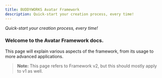 ```yaml
---
title: BUDDYWORKS Avatar Framework
description: Quick-start your creation process, every time!
---
```


*Quick-start your creation process, every time!*

### Welcome to the Avatar Framework docs.  
This page will explain various aspects of the framework, from its usage to more advanced applications.  

> **Note:** This page refers to Framework v2, but this should mostly apply to v1 as well.

